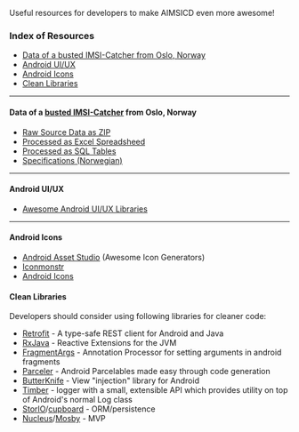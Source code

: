 Useful resources for developers to make AIMSICD even more awesome!

### Index of Resources

* [Data of a busted IMSI-Catcher from Oslo, Norway](https://github.com/SecUpwN/Android-IMSI-Catcher-Detector/wiki/Resources#data-of-a-busted-imsi-catcher-from-oslo-norway)
* [Android UI/UX](https://github.com/SecUpwN/Android-IMSI-Catcher-Detector/wiki/Resources#android-uiux)
* [Android Icons](https://github.com/SecUpwN/Android-IMSI-Catcher-Detector/wiki/Resources#android-icons)
* [Clean Libraries](https://github.com/SecUpwN/Android-IMSI-Catcher-Detector/wiki/Resources#clean-libraries)

---

#### Data of a [busted IMSI-Catcher](https://translate.google.com/translate?sl=auto&tl=en&js=y&prev=_t&hl=en&ie=UTF-8&u=http%3A%2F%2Fwww.aftenposten.no%2Fmeninger%2Fkommentarer%2FDerfor-publiserer-Aftenposten-hele-datagrunnlaget-for-mobilspionasje-sakene-7849555.html&edit-text=) from Oslo, Norway

* [Raw Source Data as ZIP](http://mm.aftenposten.no/2015/01/05-mobov/files/source.zip)
* [Processed as Excel Spreadsheed](http://mm.aftenposten.no/2015/01/05-mobov/files/csv.zip)
* [Processed as SQL Tables](http://mm.aftenposten.no/2015/01/05-mobov/files/tables.sql.zip)
* [Specifications (Norwegian)](http://mm.aftenposten.no/2015/01/05-mobov/files/teknisk_beskrivelse.pdf)

---

#### Android UI/UX

* [Awesome Android UI/UX Libraries](https://github.com/wasabeef/awesome-android-ui)

---

#### Android Icons

* [Android Asset Studio](https://romannurik.github.io/AndroidAssetStudio/) (Awesome Icon Generators)
* [Iconmonstr](http://iconmonstr.com/)
* [Android Icons](http://www.androidicons.com/)

#### Clean Libraries

Developers should consider using following libraries for cleaner code:

- [Retrofit](http://square.github.io/retrofit/) - A type-safe REST client for Android and Java
- [RxJava](https://github.com/ReactiveX/RxJava) - Reactive Extensions for the JVM
- [FragmentArgs](https://github.com/sockeqwe/fragmentargs) - Annotation Processor for setting arguments in android fragments 
- [Parceler](https://github.com/johncarl81/parceler) - Android Parcelables made easy through code generation
- [ButterKnife](http://jakewharton.github.io/butterknife/) - View "injection" library for Android
- [Timber](https://github.com/JakeWharton/timber) -  logger with a small, extensible API which provides utility on top of Android's normal Log class
- [StorIO](https://github.com/pushtorefresh/storio)/[cupboard](https://bitbucket.org/qbusict/cupboard) - ORM/persistence
- [Nucleus](https://github.com/konmik/nucleus)/[Mosby](https://github.com/sockeqwe/mosby) - MVP